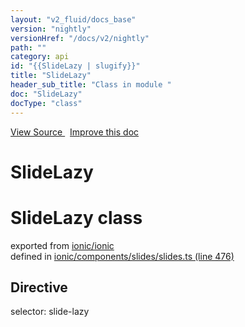 ```yaml
---
layout: "v2_fluid/docs_base"
version: "nightly"
versionHref: "/docs/v2/nightly"
path: ""
category: api
id: "{{SlideLazy | slugify}}"
title: "SlideLazy"
header_sub_title: "Class in module "
doc: "SlideLazy"
docType: "class"
---
```




<div class="improve-docs">
  <a href='http://github.com/driftyco/ionic2/tree/master/ionic/components/slides/slides.ts#L475'>
    View Source
  </a>
  &nbsp;
  <a href='http://github.com/driftyco/ionic2/edit/master/ionic/components/slides/slides.ts#L475'>
    Improve this doc
  </a>

  <!-- TODO(drewrygh, perrygovier): render this block in the correct location, markup identical to component docs -->

</div>




<h1 class="api-title">

  SlideLazy



</h1>










<h1 class="class export">SlideLazy <span class="type">class</span></h1>
<p class="module">exported from <a href='undefined'>ionic/ionic</a><br/>
defined in <a href="https://github.com/driftyco/ionic2/tree/master/ionic/components/slides/slides.ts#L476-L485">ionic/components/slides/slides.ts (line 476)</a>
</p>
<h2>Directive</h2>
  <span>selector: slide-lazy</span>





